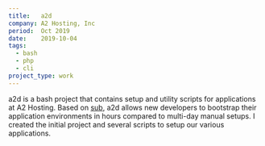 ```yaml
---
title:   a2d
company: A2 Hosting, Inc
period:  Oct 2019
date:    2019-10-04
tags:
  - bash
  - php
  - cli
project_type: work
---
```


a2d is a bash project that contains setup and utility scripts for applications
at A2 Hosting. Based on [sub][1], a2d allows new developers to bootstrap their
application environments in hours compared to multi-day manual setups. I
created the initial project and several scripts to setup our various
applications.

[1]: https://github.com/qrush/sub
